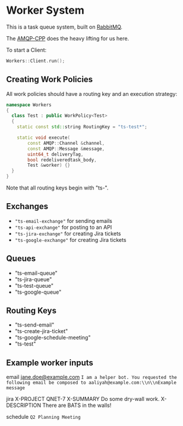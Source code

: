 # Worker System

This is a task queue system, built on [RabbitMQ](https://www.rabbitmq.com/).

The [AMQP-CPP](https://github.com/CopernicaMarketingSoftware/AMQP-CPP) does the heavy lifting for us here.

To start a Client:

```cpp
Workers::Client.run();
```

## Creating Work Policies

All work policies should have a routing key and an execution strategy:

```cpp
namespace Workers
{
  class Test : public WorkPolicy<Test>
  {
    static const std::string RoutingKey = "ts-test*";

    static void execute(
        const AMQP::Channel &channel,
        const AMQP::Message &message,
        uint64_t deliveryTag,
        bool redeliveredtask_body,
        Test &worker) {}
  }
}
```

Note that all routing keys begin with "ts-".

## Exchanges

- `"ts-email-exchange"` for sending emails
- `"ts-api-exchange"` for posting to an API
- `"ts-jira-exchange"` for creating Jira tickets
- `"ts-google-exchange"` for creating Jira tickets

## Queues

- "ts-email-queue"
- "ts-jira-queue"
- "ts-test-queue"
- "ts-google-queue"

## Routing Keys

- "ts-send-email"
- "ts-create-jira-ticket"
- "ts-google-schedule-meeting"
- "ts-test"

## Example worker inputs

email jane.doe@example.com `I am a helper bot. You requested the following email be composed to aaliyah@example.com:\\n\\nExample message`

jira X-PROJECT QNET-7 X-SUMMARY Do some dry-wall work. X-DESCRIPTION There are BATS in the walls!

schedule `Q2 Planning Meeting`
